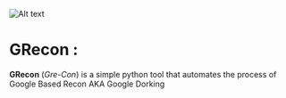 ![Alt text](https://raw.githubusercontent.com/adnane-X-tebbaa/imgs/master/grecon4.jpg)
# GRecon : 
**GRecon** (*Gre-Con*) is a simple python tool that automates the process of Google Based Recon AKA Google Dorking
